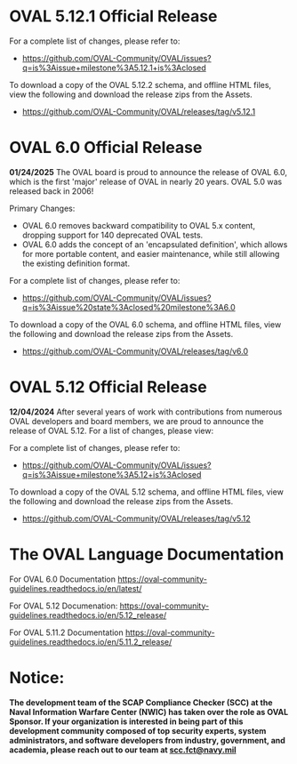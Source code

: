 # OVAL 5.12.1 Official Release

For a complete list of changes, please refer to:
- https://github.com/OVAL-Community/OVAL/issues?q=is%3Aissue+milestone%3A5.12.1+is%3Aclosed

To download a copy of the OVAL 5.12.2 schema, and offline HTML files, view the following and download the release zips from the Assets.
- https://github.com/OVAL-Community/OVAL/releases/tag/v5.12.1

# OVAL 6.0 Official Release

**01/24/2025**
The OVAL board is proud to announce the release of OVAL 6.0, which is the first 'major' release of OVAL in nearly 20 years.   OVAL 5.0 was released back in 2006!

Primary Changes:
- OVAL 6.0 removes backward compatibility to OVAL 5.x content, dropping support for 140 deprecated OVAL tests.
- OVAL 6.0 adds the concept of an 'encapsulated definition', which allows for more portable content, and easier maintenance, while still allowing the existing definition format.

For a complete list of changes, please refer to:
- https://github.com/OVAL-Community/OVAL/issues?q=is%3Aissue%20state%3Aclosed%20milestone%3A6.0

To download a copy of the OVAL 6.0 schema, and offline HTML files, view the following and download the release zips from the Assets.
- https://github.com/OVAL-Community/OVAL/releases/tag/v6.0

# OVAL 5.12 Official Release

**12/04/2024**
After several years of work with contributions from numerous OVAL developers and board members, we are proud to announce the release of OVAL 5.12.  For a list of changes, please view:

For a complete list of changes, please refer to:
- https://github.com/OVAL-Community/OVAL/issues?q=is%3Aissue+milestone%3A5.12+is%3Aclosed

To download a copy of the OVAL 5.12 schema, and offline HTML files, view the following and download the release zips from the Assets.
- https://github.com/OVAL-Community/OVAL/releases/tag/v5.12

# The OVAL Language Documentation

For OVAL 6.0 Documentation https://oval-community-guidelines.readthedocs.io/en/latest/

For OVAL 5.12 Documenation:  https://oval-community-guidelines.readthedocs.io/en/5.12_release/

For OVAL 5.11.2 Documentation https://oval-community-guidelines.readthedocs.io/en/5.11.2_release/

# Notice:

**The development team of the SCAP Compliance Checker (SCC) at the Naval Information Warfare Center (NWIC) has taken over the role as OVAL Sponsor.  If your organization is interested in being part of this development community composed of top security experts, system administrators, and software developers from industry, government, and academia, please reach out to our team at scc.fct@navy.mil**

